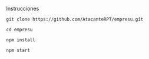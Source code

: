 Instrucciones 

```
git clone https://github.com/AtacanteRPT/empresu.git
```
```
cd empresu
```
```
npm install
```

```
npm start
```